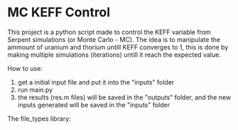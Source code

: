 # MC KEFF Control

This project is a python script made to control the KEFF variable from Serpent simulations (or Monte Carlo - MC). The idea is to manipulate the ammount of uranium and thorium untill KEFF converges to 1, this is done by making multiple simulations (iterations) untill it reach the expected value.

How to use:

   1. get a initial input file and put it into the "inputs" folder 
   2. run main.py
   3. the results (res.m files) will be saved in the "outputs" folder, and the new inputs generated will be saved in the "inputs" folder

The file_types library:
    
